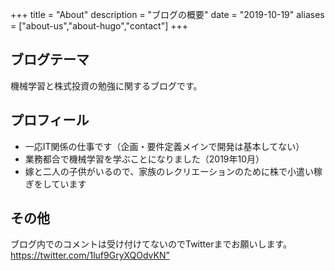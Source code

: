 +++
title = "About"
description = "ブログの概要"
date = "2019-10-19"
aliases = ["about-us","about-hugo","contact"]
+++

## ブログテーマ
機械学習と株式投資の勉強に関するブログです。

## プロフィール
* 一応IT関係の仕事です（企画・要件定義メインで開発は基本してない）
* 業務都合で機械学習を学ぶことになりました（2019年10月）
* 嫁と二人の子供がいるので、家族のレクリエーションのために株で小遣い稼ぎをしています

## その他
ブログ内でのコメントは受け付けてないのでTwitterまでお願いします。  
https://twitter.com/1luf9GryXQOdvKN”

